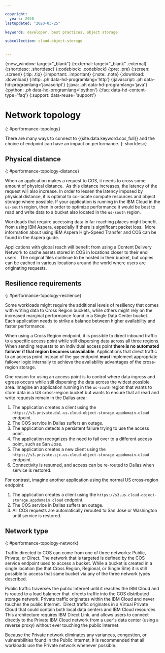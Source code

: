```yaml
---

copyright:
  years: 2020
lastupdated: "2020-03-25"

keywords: developer, best practices, object storage

subcollection: cloud-object-storage


---
```

{:new_window: target="_blank"}
{:external: target="_blank" .external}
{:shortdesc: .shortdesc}
{:codeblock: .codeblock}
{:pre: .pre}
{:screen: .screen}
{:tip: .tip}
{:important: .important}
{:note: .note}
{:download: .download} 
{:http: .ph data-hd-programlang='http'} 
{:javascript: .ph data-hd-programlang='javascript'} 
{:java: .ph data-hd-programlang='java'} 
{:python: .ph data-hd-programlang='python'}
{:faq: data-hd-content-type='faq'}
{:support: data-reuse='support'}

# Network topology 
{: #performance-topology}

There are many ways to connect to {{site.data.keyword.cos_full}} and the choice of endpoint can have an impact on performance.
{: shortdesc}

## Physical distance
{: #performance-topology-distance}

When an application makes a request to COS, it needs to cross some amount of physical distance.  As this distance increases, the latency of the request will also increase. In order to lessen the latency imposed by physical distance, it is optimal to co-locate compute resources and object storage where possible. If your application is running in the IBM Cloud in the `us-south` region, then in order to optimize performance it would be best to read and write data to a bucket also located in the `us-south` region. 

Workloads that require accessing data in far reaching places might benefit from using IBM Aspera, especially if there is significant packet loss.  More information about using IBM Aspera High-Speed Transfer and COS can be found in the Aspera guide.

Applications with global reach will benefit from using a Content Delivery Network to cache assets stored in COS in locations closer to their end users.  The original files continue to be hosted in their bucket, but copies can be cached in various locations around the world where users are originating requests. 

## Resilience requirements
{: #performance-topology-resilience}

Some workloads might require the additional levels of resiliency that comes with writing data to Cross Region buckets, while others might rely on the increased marginal performance found in a Single Data Center bucket.  Each application needs to strike a balance between higher availability and faster performance.  

When using a Cross Region endpoint, it is possible to direct inbound traffic to a specific access point while still dispersing data across all three regions. When sending requests to an individual access point **there is no automated failover if that region becomes unavailable**. Applications that direct traffic to an access point instead of the `geo` endpoint **must** implement appropriate failover logic internally to achieve the availability advantages of the cross-region storage. 

One reason for using an access point is to control where data ingress and egress occurs while still dispersing the data across the widest possible area. Imagine an application running in the `us-south` region that wants to store data in a US cross-region bucket but wants to ensure that all read and write requests remain in the Dallas area:

1. The application creates a client using the `https://s3.private.dal.us.cloud-object-storage.appdomain.cloud` endpoint.
2. The COS service in Dallas suffers an outage.
3. The application detects a persistent failure trying to use the access point.
4. The application recognizes the need to fail over to a different access point, such as San Jose.
5. The application creates a new client using the `https://s3.private.sjc.us.cloud-object-storage.appdomain.cloud` endpoint.
6. Connectivity is resumed, and access can be re-routed to Dallas when service is restored.

For contrast, imagine another application using the normal US cross-region endpoint:

1. The application creates a client using the `https://s3.us.cloud-object-storage.appdomain.cloud` endpoint.
1. The COS service in Dallas suffers an outage.
2. All COS requests are automatically rerouted to San Jose or Washington until service is restored.

## Network type
{: #performance-topology-network}

Traffic directed to COS can come from one of three networks: Public, Private, or Direct. The network that is targeted is defined by the COS service endpoint used to access a bucket. While a bucket is created in a single location (be that Cross Region, Regional, or Single Site) it is still possible to access that same bucket via any of the three network types described.

Public traffic traverses the public Internet until it reaches the IBM Cloud and is routed to a load balancer that  directs traffic into the COS distributed storage network. Private traffic originates within the IBM Cloud and never touches the public Internet.  Direct traffic originates in a Virtual Private Cloud that could contain both local data centers and IBM Cloud resources. This architecture requires IBM Direct Link, and allows users to connect directly to the Private IBM Cloud network from a user's data center (using a reverse proxy) without ever touching the public Internet. 

Because the Private network eliminates any variances, congestion, or vulnerabilities found in the Public Internet, it is recommended that all workloads use the Private network whenever possible.